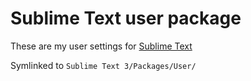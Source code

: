 # Sublime Text user package

These are my user settings for [Sublime Text](http://www.sublimetext.com)

Symlinked to `Sublime Text 3/Packages/User/`
